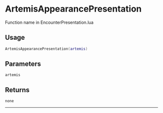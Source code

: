 # ArtemisAppearancePresentation
Function name in EncounterPresentation.lua
## Usage
```lua
ArtemisAppearancePresentation(artemis)
```
## Parameters
`artemis`
## Returns
`none`

---